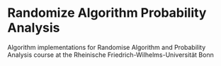 # Randomize Algorithm Probability Analysis
Algorithm implementations for Randomise Algorithm and Probability Analysis course at the Rheinische Friedrich-Wilhelms-Universität Bonn
